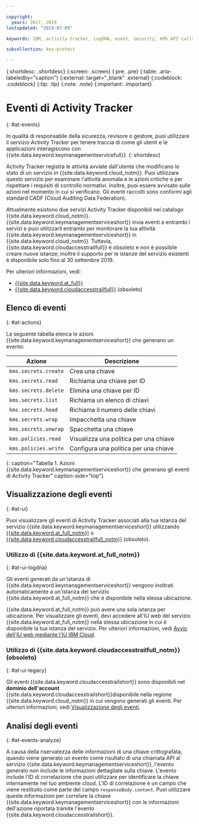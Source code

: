 ```yaml
---

copyright:
  years: 2017, 2019
lastupdated: "2019-07-09"

keywords: IBM, activity tracker, LogDNA, event, security, KMS API calls, monitor KMS events

subcollection: key-protect

---
```


{:shortdesc: .shortdesc}
{:screen: .screen}
{:pre: .pre}
{:table: .aria-labeledby="caption"}
{:external: target="_blank" .external}
{:codeblock: .codeblock}
{:tip: .tip}
{:note: .note}
{:important: .important}

<!-- Include your AT events file in the Reference nav group in your toc file. -->

<!-- Make sure that the AT events file has the H1 ID set to: {: #at_events} -->

# Eventi di Activity Tracker
{: #at-events}

In qualità di responsabile della sicurezza, revisore o gestore, puoi utilizzare il servizio Activity Tracker per tenere traccia di come gli utenti e le applicazioni interagiscono con {{site.data.keyword.keymanagementservicefull}}.
{: shortdesc}

<!-- There are multiple scenarios depending on which version of Activity Tracker is enabled in your service. Choose the scenario that best suits your service, and delete the other ones.--> 

<!-- Scenario 3. Add if your service is AT-enabled for IBM Cloud Activity Tracker with LogDNA and also for IBM Cloud Activity Tracker  -->

Activity Tracker registra le attività avviate dall'utente che modificano lo stato di un servizio in {{site.data.keyword.cloud_notm}}. Puoi utilizzare questo servizio per esaminare l'attività anomala e le azioni critiche e per rispettare i requisiti di controllo normativi. Inoltre, puoi essere avvisato sulle azioni nel momento in cui si verificano. Gli eventi raccolti sono conformi agli standard CADF (Cloud Auditing Data Federation). 

Attualmente esistono due servizi Activity Tracker disponibili nel catalogo {{site.data.keyword.cloud_notm}}. {{site.data.keyword.keymanagementserviceshort}} invia eventi a entrambi i servizi e puoi utilizzarli entrambi per monitorare la tua attività {{site.data.keyword.keymanagementserviceshort}} in {{site.data.keyword.cloud_notm}}. Tuttavia, {{site.data.keyword.cloudaccesstrailfull}} è obsoleto e non è possibile creare nuove istanze; inoltre il supporto per le istanze del servizio esistenti è disponibile solo fino al 30 settembre 2019.

Per ulteriori informazioni, vedi:
* [{{site.data.keyword.at_full}}](/docs/services/Activity-Tracker-with-LogDNA?topic=logdnaat-getting-started#getting-started)
* [{{site.data.keyword.cloudaccesstrailfull}}](/docs/services/cloud-activity-tracker?topic=cloud-activity-tracker-getting-started) (obsoleto)

<!-- If you have multiple events that might not be related, you can create different sections to group them. -->

## Elenco di eventi
{: #at-actions}

La seguente tabella elenca le azioni {{site.data.keyword.keymanagementserviceshort}} che generano un evento:

| Azione                   | Descrizione                 |
| ------------------------ | --------------------------- |
| `kms.secrets.create`     | Crea una chiave                |
| `kms.secrets.read`       | Richiama una chiave per ID        |
| `kms.secrets.delete`     | Elimina una chiave per ID          |
| `kms.secrets.list`       | Richiama un elenco di chiavi     |
| `kms.secrets.head`       | Richiama il numero delle chiavi |
| `kms.secrets.wrap`       | Impacchetta una chiave                  |
| `kms.secrets.unwrap`     | Spacchetta una chiave                |
| `kms.policies.read`      | Visualizza una politica per una chiave     |
| `kms.policies.write`     | Configura una politica per una chiave      |
{: caption="Tabella 1. Azioni {{site.data.keyword.keymanagementserviceshort}} che generano gli eventi di Activity Tracker" caption-side="top"}

## Visualizzazione degli eventi
{: #at-ui}

Puoi visualizzare gli eventi di Activity Tracker associati alla tua istanza del servizio {{site.data.keyword.keymanagementserviceshort}} utilizzando [{{site.data.keyword.at_full_notm}}](/docs/services/Activity-Tracker-with-LogDNA?topic=logdnaat-getting-started#getting-started) o [{{site.data.keyword.cloudaccesstrailfull_notm}}](/docs/services/cloud-activity-tracker?topic=cloud-activity-tracker-getting-started) (obsoleto).

<!-- As in the previous section, there are multiple scenarios depending on which version of Activity Tracker is enabled in your service. Choose the scenario that best suits your service, and delete the other ones. --> 

<!-- Scenario 3: If your service is AT-enabled for IBM Cloud Activity Tracker with LogDNA and also for IBM Cloud Activity Tracker, add the information that is relevant from scenario 1 and scenario 2. -->

<!-- Option 2: Location based service: A location-based service generates events in the same location where the service instance is provisioned. For example, Certificate Manager. -->

### Utilizzo di {{site.data.keyword.at_full_notm}}
{: #at-ui-logdna}

Gli eventi generati da un'istanza di {{site.data.keyword.keymanagementserviceshort}} vengono inoltrati automaticamente a un'istanza del servizio {{site.data.keyword.at_full_notm}} che è disponibile nella stessa ubicazione. 

{{site.data.keyword.at_full_notm}} può avere una sola istanza per ubicazione. Per visualizzare gli eventi, devi accedere all'IU web del servizio {{site.data.keyword.at_full_notm}} nella stessa ubicazione in cui è disponibile la tua istanza del servizio. Per ulteriori informazioni, vedi [Avvio dell'IU web mediante l'IU IBM Cloud](/docs/services/Activity-Tracker-with-LogDNA?topic=logdnaat-launch#launch_step2).

<!-- Option 2: Add the following sentence if your service sends events to the account domain. -->

### Utilizzo di {{site.data.keyword.cloudaccesstrailfull_notm}} (obsoleto)
{: #at-ui-legacy}

Gli eventi {{site.data.keyword.cloudaccesstrailshort}} sono disponibili nel **dominio dell'account** {{site.data.keyword.cloudaccesstrailshort}}disponibile nella regione {{site.data.keyword.cloud_notm}} in cui vengono generati gli eventi. Per ulteriori informazioni, vedi [Visualizzazione degli eventi](/docs/services/cloud-activity-tracker/how-to/manage-events-ui?topic=cloud-activity-tracker-getting-started#gs_step4).


## Analisi degli eventi
{: #at-events-analyze}

<!-- Provide information about the events in your service that add additional information in requestData and responseData. See the IAM Events topic for a sample topic that includes this section: https://cloud.ibm.com/docs/services/Activity-Tracker-with-LogDNA?topic=logdnaat-at_events_iam.  -->

A causa della riservatezza delle informazioni di una chiave crittografata, quando viene generato un evento come risultato di una chiamata API al servizio {{site.data.keyword.keymanagementserviceshort}}, l'evento generato non include le informazioni dettagliate sulla chiave. L'evento include l'ID di correlazione che puoi utilizzare per identificare la chiave internamente nel tuo ambiente cloud. L'ID di correlazione è un campo che viene restituito come parte del campo `responseBody.content`. Puoi utilizzare queste informazioni per correlare la chiave {{site.data.keyword.keymanagementserviceshort}} con le informazioni dell'azione riportata tramite l'evento {{site.data.keyword.cloudaccesstrailshort}}.

